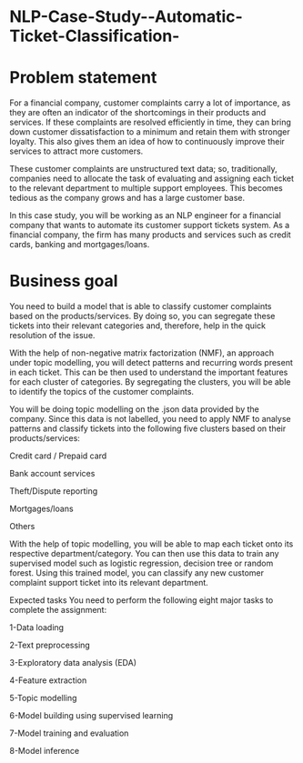# NLP-Case-Study--Automatic-Ticket-Classification-
# Problem statement
For a financial company, customer complaints carry a lot of importance, as they are often an indicator of the shortcomings in their products and services. If these complaints are resolved efficiently in time, they can bring down customer dissatisfaction to a minimum and retain them with stronger loyalty. This also gives them an idea of how to continuously improve their services to attract more customers. 

These customer complaints are unstructured text data; so, traditionally, companies need to allocate the task of evaluating and assigning each ticket to the relevant department to multiple support employees. This becomes tedious as the company grows and has a large customer base.

In this case study, you will be working as an NLP engineer for a financial company that wants to automate its customer support tickets system. As a financial company, the firm has many products and services such as credit cards, banking and mortgages/loans. 

# Business goal
You need to build a model that is able to classify customer complaints based on the products/services. By doing so, you can segregate these tickets into their relevant categories and, therefore, help in the quick resolution of the issue.

With the help of non-negative matrix factorization (NMF), an approach under topic modelling, you will detect patterns and recurring words present in each ticket. This can be then used to understand the important features for each cluster of categories. By segregating the clusters, you will be able to identify the topics of the customer complaints. 

You will be doing topic modelling on the .json data provided by the company. Since this data is not labelled, you need to apply NMF to analyse patterns and classify tickets into the following five clusters based on their products/services:

Credit card / Prepaid card

Bank account services

Theft/Dispute reporting

Mortgages/loans

Others 

With the help of topic modelling, you will be able to map each ticket onto its respective department/category. You can then use this data to train any supervised model such as logistic regression, decision tree or random forest. Using this trained model, you can classify any new customer complaint support ticket into its relevant department.

Expected tasks
You need to perform the following eight major tasks to complete the assignment:

1-Data loading

2-Text preprocessing

3-Exploratory data analysis (EDA)

4-Feature extraction

5-Topic modelling 

6-Model building using supervised learning

7-Model training and evaluation

8-Model inference
